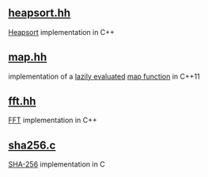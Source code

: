 ## [heapsort.hh](heapsort.hh)

[Heapsort](https://en.wikipedia.org/wiki/Heapsort) implementation in C++

## [map.hh](map.hh)

implementation of a [lazily evaluated](https://en.wikipedia.org/wiki/Lazy_evaluation) [map function](https://en.wikipedia.org/wiki/Map_%28higher-order_function%29) in C++11

## [fft.hh](fft.hh)

[FFT](https://en.wikipedia.org/wiki/Fast_Fourier_transform) implementation in C++

## [sha256.c](sha256.c)

[SHA-256](https://en.wikipedia.org/wiki/SHA-2) implementation in C
